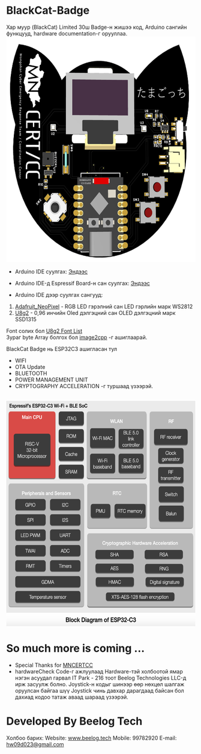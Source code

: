 # BlackCat-Badge
Хар муур (BlackCat) Limited 30ш Badge-н жишээ код, Arduino сангийн функцууд, hardware documentation-г орууллаа.
<br> <img height = "600" src="https://github.com/helicopteresdc/BlackCat-Badge/blob/main/Images/FrontSide%20BlackCat%20PCB.png"/><br>
* Arduino IDE суулгах: <a href="https://www.arduino.cc/en/software">Эндээс</a>
* Arduino IDE-д Espressif Board-н сан суулгах: <a href="https://randomnerdtutorials.com/installing-the-esp32-board-in-arduino-ide-windows-instructions">Эндээс</a>

* Arduino IDE дээр суулгах сангууд:
1. <a href="https://github.com/adafruit/Adafruit_NeoPixel">Adafruit_NeoPixel</a> - RGB LED гэрэлний сан LED гэрлийн марк WS2812
2. <a href="https://github.com/olikraus/U8g2_Arduino">U8g2</a>  - 0,96 инчийн Oled дэлгэцний сан OLED дэлгэцний марк SSD1315

Font солих бол <a href="https://github.com/olikraus/u8g2/wiki/fntlistall">U8g2 Font List</a>  
Зураг byte Array болгох бол <a href="https://javl.github.io/image2cpp/">image2cpp</a>  -г ашиглаарай.

BlackCat Badge нь ESP32C3 ашигласан тул
- WIFI
- OTA Update
- BLUETOOTH
- POWER MANAGEMENT UNIT
- CRYPTOGRAPHY ACCELERATION -г туршаад үзээрэй.

<br> <img height = "600" src="https://github.com/helicopteresdc/BlackCat-Badge/blob/main/Images/ESP32C3%20Architecture.png"/><br>

# So much more is coming ...
* Special Thanks for <a href="https://mncert.org/">MNCERTCC</a>
* hardwareCheck Code-г ажлуулаад Hardware-тэй холбоотой ямар нэгэн асуудал гарвал IT Park - 216 тоот Beelog Technologies LLC-д ирж засуулж болно. Joystick-н кодыг шинээр өөр нөхцөл шалгаж оруулсан байгаа шүү Joystick чинь давхар дарагдаад байсан бол дахиад кодоо татаж аваад шараад үзээрэй.

# Developed By Beelog Tech
Холбоо барих:
Website: www.beelog.tech
Mobile: 99782920
E-mail: hw09d023@gmail.com
